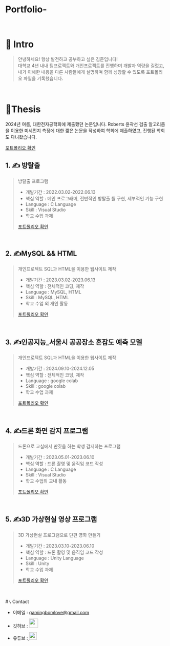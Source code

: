 # Portfolio-

<br />

# 👋 Intro

> 안녕하세요! 항상 발전하고 공부하고 싶은 김준입니다!  
> 대학교 4년 내내 팀프로젝트와 개인프로젝트를 진행하며 개발자 역량을 길렀고,  
> 내가 이해한 내용을 다른 사람들에게 설명하며 함께 성장할 수 있도록 포트폴리오 파일을 기록했습니다.  

<br />

# 📝Thesis 
2024년 여름, 대한전자공학회에 제출했던 논문입니다.
Roberts 윤곽선 검출 알고리즘을 이용한 미세먼지 측정에 대한 짧은 논문을 작성하여 학회에 제출하였고,
진행된 학회도 다녀왔습니다.

<a href="https://drive.google.com/file/d/1alFpG3woG55UF9ze9yOZqf6LC8_Ad68U/view?usp=drive_link">포트폴리오 확인</a>

## 1. ✍ 방탈출

> 방탈출 프로그램
>
> - 개발기간 : 2022.03.02-2022.06.13
> - 핵심 역할 : 메인 프로그래머, 전반적인 방탈출 틀 구현, 세부적인 기능 구현
> - Language : C Language
> - Skill : Visual Studio
> - 학교 수업 과제
> 
> <a>[포트폴리오 확인](산업기능요원_포트폴리오.c)</a>

<br />

## 2. ✍MySQL && HTML

> 개인프로젝트 SQL과 HTML을 이용한 웹사이트 제작
>
> - 개발기간 : 2023.03.02-2023.06.13
> - 핵심 역할 : 전체적인 코딩, 제작
> - Language : MySQL, HTML
> - Skill : MySQL, HTML
> - 학교 수업 외 개인 활동
>
> <a href="https://hyunwu.github.io/Portfolio-/">포트폴리오 확인</a>

<br />

## 3. ✍인공지능_서울시 공공장소 혼잡도 예측 모델

> 개인프로젝트 SQL과 HTML을 이용한 웹사이트 제작
>
> - 개발기간 : 2024.09.10-2024.12.05
> - 핵심 역할 : 전체적인 코딩, 제작
> - Language : google colab
> - Skill : google colab
> - 학교 수업 과제
>
> <a href="https://colab.research.google.com/drive/1vnc8ltezPKaQYMJUc9sCYYr_zlA5bBtS?usp=drive_link">포트폴리오 확인</a>

<br />

## 4. ✍드론 화면 감지 프로그램

> 드론으로 교실에서 딴짓을 하는 학생 감지하는 프로그램
>
> - 개발기간 : 2023.05.01-2023.06.10
> - 핵심 역할 : 드론 촬영 및 움직임 코드 작성
> - Language : C Language
> - Skill : Visual Studio
> - 학교 수업외 교내 활동
>
> <a href="https://drive.google.com/file/d/1vKUEbIo4t37tXurBz-ODBLg19v8wDn6t/view?usp=drive_link">포트폴리오 확인</a>

<br />

## 5. ✍3D 가상현실 영상 프로그램

> 3D 가상현실 프로그램으로 단편 영화 만들기
>
> - 개발기간 : 2023.03.10-2023.06.10
> - 핵심 역할 : 드론 촬영 및 움직임 코드 작성
> - Language : Unity Language
> - Skill : Unity
> - 학교 수업 과제
>
> <a href="https://drive.google.com/file/d/1FcqsI5Y8iuZcpkPyZ8ygAdQd-6uksdEV/view?usp=drive_link">포트폴리오 확인</a>

<br />

<br />
# 📞 Contact

- 이메일 : gamingbomlove@gmail.com
- 깃허브 : <a href="https://github.com/hyunwu">
  <img src="https://user-images.githubusercontent.com/68724828/185908612-22f4d219-78a7-4de7-bb02-deecaa63bffa.png" height="28px" style="margin-top: 10px" />
  </a>
- 유튜브 :<a href="https://www.youtube.com/@%ED%98%84%EC%9A%B0PY">
  <img src="https://user-images.githubusercontent.com/1569988/159397141-21463bc2-2acf-416b-aa15-235664556f34.png" height="24px" style="margin-top: 10px" />
  </a>
